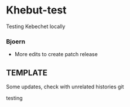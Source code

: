 # Khebut-test

Testing Kebechet locally

### Bjoern

* More edits to create patch release

## TEMPLATE

Some updates, check with unrelated histories git

testing
